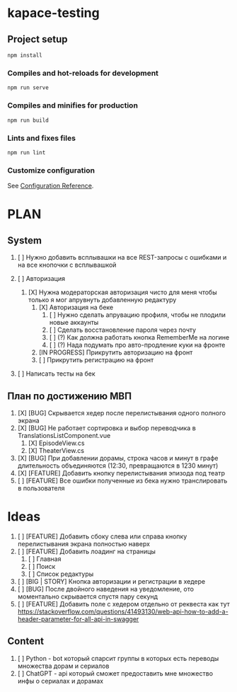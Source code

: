 # kapace-testing

## Project setup
```
npm install
```

### Compiles and hot-reloads for development
```
npm run serve
```

### Compiles and minifies for production
```
npm run build
```

### Lints and fixes files
```
npm run lint
```

### Customize configuration
See [Configuration Reference](https://cli.vuejs.org/config/).

# PLAN
## System
1. [ ] Нужно добавить всплывашки на все REST-запросы с ошибками и на все кнопочки с всплывашкой
2. [ ] Авторизация
   1. [X] Нужна модераторская авторизация чисто для меня чтобы только я мог апрувнуть добавленную редактуру
      1. [X] Авторизация на беке 
         1. [ ] Нужно сделать апрувацию профиля, чтобы не плодили новые аккаунты
         2. [ ] Сделать восстановление пароля через почту
         3. [ ] (?) Как должна работать кнопка RememberMe на логине
         4. [ ] (?) Нада подумать про авто-продление куки на фронте
      2. [IN PROGRESS] Прикрутить авторизацию на фронт
      3. [ ] Прикрутить регистрацию на фронт
      
3. [ ] Написать тесты на бек

## План по достижению МВП
1. [X] [BUG] Скрывается хедер после перелистывания одного полного экрана
2. [X] [BUG] Не работает сортировка и выбор переводчика в TranslationsListComponent.vue
   1. [X] EpisodeView.cs
   2. [X] TheaterView.cs
3. [X] [BUG] При добавлении дорамы, строка часов и минут в графе длительность объединяются (12:30, превращаются в 1230 минут)
4. [X] [FEATURE] Добавить кнопку перелистывания эпизода под театр
5. [ ] [FEATURE] Все ошибки полученные из бека нужно транслировать в пользователя

# Ideas
1. [ ] [FEATURE] Добавить сбоку слева или справа кнопку перелистывания экрана полностью наверх
2. [ ] [FEATURE] Добавить лоадинг на страницы 
   1. [ ] Главная
   2. [ ] Поиск
   3. [ ] Список редактуры
3. [ ] [BIG | STORY] Кнопка авторизации и регистрации в хедере
4. [ ] [BUG] После двойного наведения на уведомление, ото моментально скрывается спустя пару секунд 
5. [ ] [FEATURE] Добавить поле с хедером отдельно от реквеста как тут https://stackoverflow.com/questions/41493130/web-api-how-to-add-a-header-parameter-for-all-api-in-swagger

## Content
1. [ ] Python - bot который спарсит группы в которых есть переводы множества дорам и сериалов
2. [ ] ChatGPT - api который сможет предоставить мне множество инфы о сериалах и дорамах


